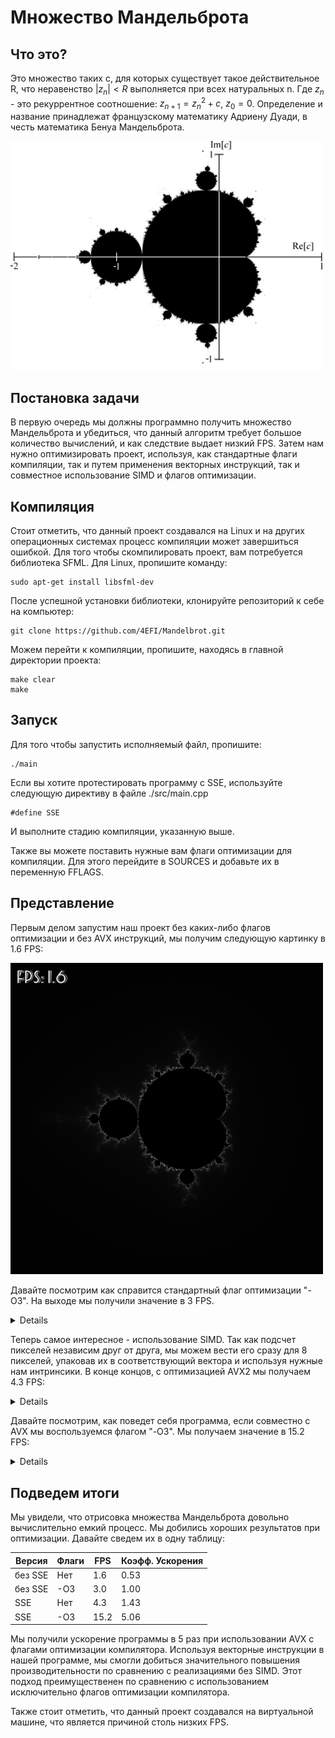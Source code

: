 # Множество Мандельброта

## Что это?

Это множество таких c, для которых существует такое действительное R, что неравенство $| z_n | < R$ выполняется при всех натуральных n. Где $z_n$ - это рекуррентное соотношение: $z_{n+1} = z_n^2 + c$, $z_0 = 0$. 
Определение и название принадлежат французскому математику Адриену Дуади, в честь математика Бенуа Мандельброта.


<img src=img/image.png width="500px"/>


## Постановка задачи

В первую очередь мы должны программно получить множество Мандельброта и убедиться, что данный алгоритм требует большое количество вычислений, и как следствие выдает низкий FPS. Затем нам нужно оптимизировать проект, используя, как стандартные флаги компиляции, так и путем применения векторных инструкций, так и совместное использование SIMD и флагов оптимизации.  

## Компиляция 

Стоит отметить, что данный проект создавался на Linux и на других операционных системах процесс компиляции может завершиться ошибкой. Для того чтобы скомпилировать проект, вам потребуется библиотека SFML. Для Linux, пропишите команду:
~~~
sudo apt-get install libsfml-dev
~~~

После успешной установки библиотеки, клонируйте репозиторий к себе на компьютер: 
~~~
git clone https://github.com/4EFI/Mandelbrot.git
~~~

Можем перейти к компиляции, пропишите, находясь в главной директории проекта:
~~~
make clear
make    
~~~

## Запуск

Для того чтобы запустить исполняемый файл, пропишите:
~~~
./main
~~~

Если вы хотите протестировать программу с SSE, используйте следующую директиву в файле ./src/main.cpp
~~~
#define SSE
~~~

И выполните стадию компиляции, указанную выше. 

Также вы можете поставить нужные вам флаги оптимизации для компиляции. Для этого перейдите в SOURCES и добавьте их в переменную FFLAGS. 

## Представление 

Первым делом запустим наш проект без каких-либо флагов оптимизации и без AVX инструкций, мы получим следующую картинку в 1.6 FPS:


<img src=img/NO_OPT.png width="500px"/>

Давайте посмотрим как справится стандартный флаг оптимизации "-O3". На выходе мы получили значение в 3 FPS.

<details>
<img src=img/O3.png width="500px"/>
</details>
  
Теперь самое интересное - использование SIMD. Так как подсчет пикселей независим друг от друга, мы можем вести его сразу для 8 пикселей, упаковав их в соответствующий вектора и используя нужные нам интринсики. В конце концов, с оптимизацией AVX2 мы получаем 4.3 FPS:

<details>
<img src=img/SSE.png width="500px"/>
</details>
  
Давайте посмотрим, как поведет себя программа, если совместно с AVX мы воспользуемся флагом "-O3". Мы получаем значение в 15.2 FPS:

<details>
<img src=img/SSE_O3.png width="500px"/>
</details>
  
## Подведем итоги

Мы увидели, что отрисовка множества Мандельброта довольно вычислительно емкий процесс. Мы добились хороших результатов при оптимизации. Давайте сведем их в одну таблицу:

Версия  | Флаги | FPS  | Коэфф. Ускорения |
--------|-------|------|------------------|
без SSE |  Нет  | 1.6  |       0.53       |
без SSE |  -O3  | 3.0  |       1.00       |
  SSE   |  Нет  | 4.3  |       1.43       |
  SSE   |  -O3  | 15.2 |       5.06       |

Мы получили ускорение программы в 5 раз при использовании AVX с флагами оптимизации компилятора. Используя векторные инструкции в нашей программе, мы смогли добиться значительного повышения производительности по сравнению с реализациями без SIMD. Этот подход преимущественен по сравнению с использованием исключительно флагов оптимизации компилятора.

Также стоит отметить, что данный проект создавался на виртуальной машине, что является причиной столь низких FPS.  

